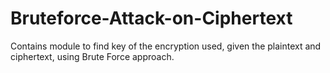 # Bruteforce-Attack-on-Ciphertext
Contains module to find key of the encryption used, given the plaintext and ciphertext, using Brute Force approach.
